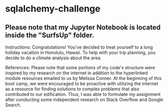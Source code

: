 # sqlalchemy-challenge

## Please note that my Jupyter Notebook is located inside the "SurfsUp" folder.

Instructions:
Congratulations! You've decided to treat yourself to a long holiday vacation in Honolulu, Hawaii. To help with your trip planning, you decide to do a climate analysis about the area.

References: 
Please note that some portions of my code's structure were inspired by my research on the internet in addition to the hyperlinked module resources emailed to us by Melissa Conner. At the beginning of this boot camp, we were encouraged to be proactive with utilizing the internet as a resource for finding solutions to complex problems that also contributed to our edification. Thus, I was able to formulate my assignment after conducting some independent research on Stack Overflow and Google Search.
